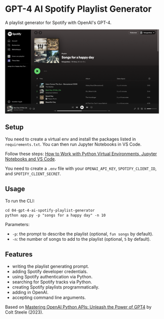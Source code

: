 # GPT-4 AI Spotify Playlist Generator

A playlist generator for Spotify with OpenAI's GPT-4.

<p align="center">
    <img src="screenshot.png">
</p>

## Setup

You need to create a virtual env and install the packages listed in `requirements.txt`. You can then run Jupyter Notebooks in VS Code.

Follow these steps: [How to Work with Python Virtual Environments, Jupyter Notebooks and VS Code](https://python.plainenglish.io/how-to-work-with-python-virtual-environments-jupyter-notebooks-and-vs-code-536fac3d93a1).

You need to create a `.env` file with your `OPENAI_API_KEY`, `SPOTIFY_CLIENT_ID`, and `SPOTIFY_CLIENT_SECRET`.

## Usage

To run the CLI:

```
cd 04-gpt-4-ai-spotify-playlist-generator
python app.py -p "songs for a happy day" -n 10
```

Parameters:

- `-p`: the prompt to describe the playlist (optional, `fun songs` by default).
- `-n`: the number of songs to add to the playlist (optional, `5` by default).

## Features

- writing the playlist generating prompt.
- adding Spotify developer credentials.
- using Spotify authentication via Python.
- searching for Spotify tracks via Python.
- creating Spotify playlists programmatically.
- adding in OpenAI.
- accepting command line arguments.

Based on [Mastering OpenAI Python APIs: Unleash the Power of GPT4](https://www.udemy.com/course/mastering-openai/) by Colt Steele (2023).
